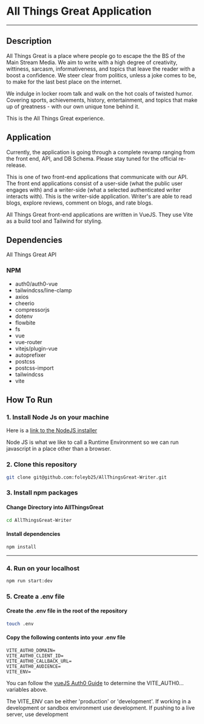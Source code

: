 # All Things Great Application

---

## Description

All Things Great is a place where people go to escape the the BS of the Main Stream Media. We aim to write with a high degree of creativity, wittiness, sarcasm, informativeness, and topics that leave the reader with a boost a confidence. We steer clear from politics, unless a joke comes to be, to make for the last best place on the internet.

We indulge in locker room talk and walk on the hot coals of twisted humor. Covering sports, achievements, history, entertainment, and topics that make up of greatness - with our own unique tone behind it.

This is the All Things Great experience.

## Application

Currently, the application is going through a complete revamp ranging from the front end, API, and DB Schema. Please stay tuned for the official re-release.

This is one of two front-end applications that communicate with our API. The front end applications consist of a user-side (what the public user engages with) and a writer-side (what a selected authenticated writer interacts with). This is the writer-side application. Writer's are able to read blogs, explore reviews, comment on blogs, and rate blogs.

All Things Great front-end applications are written in VueJS. They use Vite as a build tool and Tailwind for styling.

## Dependencies

All Things Great API

### NPM

-   auth0/auth0-vue
-   tailwindcss/line-clamp
-   axios
-   cheerio
-   compressorjs
-   dotenv
-   flowbite
-   fs
-   vue
-   vue-router
-   vitejs/plugin-vue
-   autoprefixer
-   postcss
-   postcss-import
-   tailwindcss
-   vite

## How To Run

### 1. Install Node Js on your machine

Here is a [link to the NodeJS installer](https://nodejs.org/en/download/)

Node JS is what we like to call a Runtime Environment so we can run javascript in a place other than a browser.

### 2. Clone this repository

```bash
git clone git@github.com:foleyb25/AllThingsGreat-Writer.git
```

### 3. Install npm packages

#### Change Directory into AllThingsGreat

```bash
cd AllThingsGreat-Writer
```

#### Install dependencies

```bash
npm install
```

---

### 4. Run on your localhost

```bash
npm run start:dev
```

### 5. Create a .env file

#### Create the .env file in the root of the repository

```bash
touch .env
```

#### Copy the following contents into your .env file

```
VITE_AUTH0_DOMAIN=
VITE_AUTH0_CLIENT_ID=
VITE_AUTH0_CALLBACK_URL=
VITE_AUTH0_AUDIENCE=
VITE_ENV=

```

You can follow the [vueJS Auth0 Guide](https://developer.auth0.com/resources/guides/spa/vue/basic-authentication?_ga=2.206481627.994626085.1671747367-310607164.1670727635&_gl=1*rhesnb*rollup_ga*MzEwNjA3MTY0LjE2NzA3Mjc2MzU.*rollup_ga_F1G3E656YZ*MTY3MTc0NzM2Ny4yLjAuMTY3MTc0NzM2Ny42MC4wLjA.) to determine the VITE_AUTH0... variables above.

The VITE_ENV can be either 'production' or 'development'. If working in a development or sandbox environment use development. If pushing to a live server, use development
